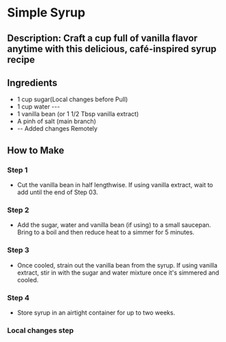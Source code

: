 # Simple Syrup

## Description: Craft a cup full of vanilla flavor anytime with this delicious, café-inspired syrup recipe

## Ingredients

- 1 cup sugar(Local changes before Pull)
- 1 cup water   ---
- 1 vanilla bean (or 1 1/2 Tbsp vanilla extract)
- A pinh of salt (main branch)
- -- Added changes Remotely

## How to Make

### Step 1

- Cut the vanilla bean in half lengthwise. If using vanilla extract, wait to add until the end of Step 03.

### Step 2

- Add the sugar, water and vanilla bean (if using) to a small saucepan. Bring to a boil and then reduce heat to a simmer for 5 minutes.

### Step 3

- Once cooled, strain out the vanilla bean from the syrup. If using vanilla extract, stir in with the sugar and water mixture once it's simmered and cooled.

### Step 4

- Store syrup in an airtight container for up to two weeks.

### Local changes step 
